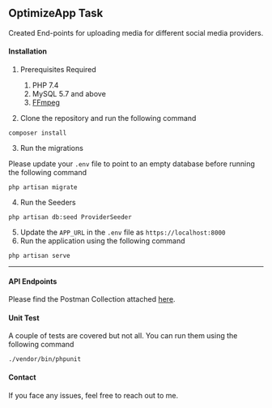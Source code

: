 ## OptimizeApp Task

Created End-points for uploading media for different social media providers.

#### Installation

1. Prerequisites Required
   1. PHP 7.4
   2. MySQL 5.7 and above
   3. [FFmpeg](https://ffmpeg.org)

2. Clone the repository and run the following command
```
composer install
```
3. Run the migrations

Please update your `.env` file to point to an empty database before running the following command

```
php artisan migrate
```
4. Run the Seeders
```
php artisan db:seed ProviderSeeder
```
5. Update the `APP_URL` in the `.env` file as `https://localhost:8000`
6. Run the application using the following command
```
php artisan serve
```

---

#### API Endpoints

Please find the Postman Collection attached [here](https://www.getpostman.com/collections/21eee7fef27a14e5a4c7). 

#### Unit Test

A couple of tests are covered but not all. You can run them using the following command

```
./vendor/bin/phpunit
```

#### Contact 
If you face any issues, feel free to reach out to me.
